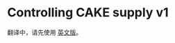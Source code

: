 # Controlling CAKE supply v1

翻译中，请先使用 [英文版](https://docs.pancakeswap.finance/reference/old-tokenomics/cake-tokenomics-v1-controlling-cake-supply)。
